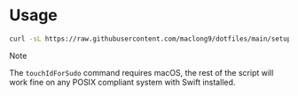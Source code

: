 # Usage

``` sh
curl -sL https://raw.githubusercontent.com/maclong9/dotfiles/main/setup.swift | swift -
```

> [!NOTE]
> The `touchIdForSudo` command requires macOS, the rest of the script will work fine on any POSIX compliant system with Swift installed.
